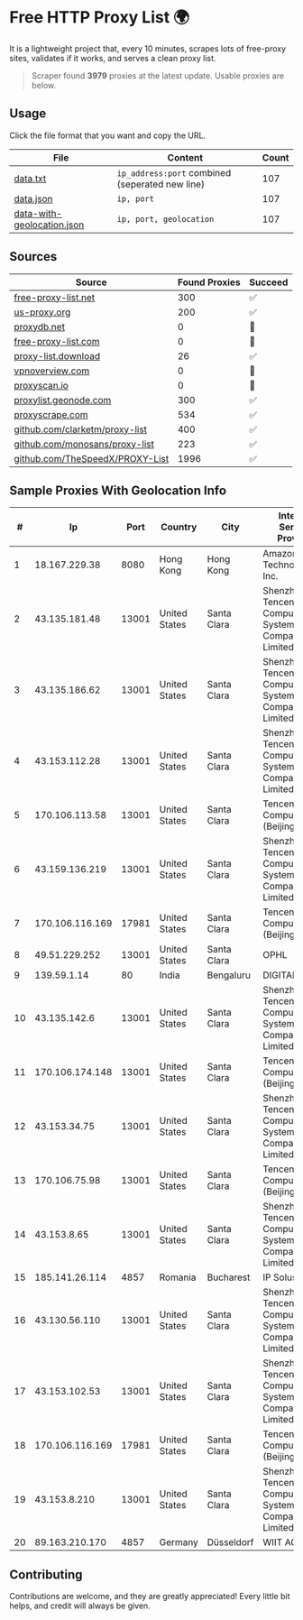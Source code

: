 
# Free HTTP Proxy List 🌍

It is a lightweight project that, every 10 minutes, scrapes lots of free-proxy sites, validates if it works, and serves a clean proxy list.


> Scraper found **3979** proxies at the latest update. Usable proxies are below.

## Usage

Click the file format that you want and copy the URL.


|File|Content|Count|
|----|-------|-----|
|[data.txt](https://raw.githubusercontent.com/themiralay/Proxy-List-World/master/data.txt)|`ip_address:port` combined (seperated new line)|107|
|[data.json](https://raw.githubusercontent.com/themiralay/Proxy-List-World/master/data.json)|`ip, port`|107|
|[data-with-geolocation.json](https://raw.githubusercontent.com/themiralay/Proxy-List-World/master/data-with-geolocation.json)|`ip, port, geolocation`|107|

## Sources

|Source|Found Proxies|Succeed|
|------|-------------|-------|
|[free-proxy-list.net](https://free-proxy-list.net)|300|✅|
|[us-proxy.org](https://www.us-proxy.org)|200|✅|
|[proxydb.net](http://proxydb.net)|0|🚫|
|[free-proxy-list.com](https://free-proxy-list.com/?page=&port=&type%5B%5D=http&type%5B%5D=https&up_time=0&search=Search)|0|🚫|
|[proxy-list.download](https://www.proxy-list.download/HTTP)|26|✅|
|[vpnoverview.com](https://vpnoverview.com/privacy/anonymous-browsing/free-proxy-servers)|0|🚫|
|[proxyscan.io](https://www.proxyscan.io)|0|🚫|
|[proxylist.geonode.com](https://proxylist.geonode.com/api/proxy-list?limit=300&page=1&sort_by=lastChecked&sort_type=desc&protocols=http,https)|300|✅|
|[proxyscrape.com](https://api.proxyscrape.com/v2/?request=displayproxies&protocol=http&timeout=10000&country=all&ssl=all&anonymity=all)|534|✅|
|[github.com/clarketm/proxy-list](https://raw.githubusercontent.com/clarketm/proxy-list/master/proxy-list-raw.txt)|400|✅|
|[github.com/monosans/proxy-list](https://raw.githubusercontent.com/monosans/proxy-list/main/proxies/http.txt)|223|✅|
|[github.com/TheSpeedX/PROXY-List](https://raw.githubusercontent.com/TheSpeedX/PROXY-List/master/http.txt)|1996|✅|


## Sample Proxies With Geolocation Info

|#|Ip|Port|Country|City|Internet Service Provider|
|-|--|----|-------|----|-------------------------|
|1|18.167.229.38|8080|Hong Kong|Hong Kong|Amazon Technologies Inc.|
|2|43.135.181.48|13001|United States|Santa Clara|Shenzhen Tencent Computer Systems Company Limited|
|3|43.135.186.62|13001|United States|Santa Clara|Shenzhen Tencent Computer Systems Company Limited|
|4|43.153.112.28|13001|United States|Santa Clara|Shenzhen Tencent Computer Systems Company Limited|
|5|170.106.113.58|13001|United States|Santa Clara|Tencent Cloud Computing (Beijing) Co|
|6|43.159.136.219|13001|United States|Santa Clara|Shenzhen Tencent Computer Systems Company Limited|
|7|170.106.116.169|17981|United States|Santa Clara|Tencent Cloud Computing (Beijing) Co|
|8|49.51.229.252|13001|United States|Santa Clara|OPHL|
|9|139.59.1.14|80|India|Bengaluru|DIGITALOCEAN|
|10|43.135.142.6|13001|United States|Santa Clara|Shenzhen Tencent Computer Systems Company Limited|
|11|170.106.174.148|13001|United States|Santa Clara|Tencent Cloud Computing (Beijing) Co|
|12|43.153.34.75|13001|United States|Santa Clara|Shenzhen Tencent Computer Systems Company Limited|
|13|170.106.75.98|13001|United States|Santa Clara|Tencent Cloud Computing (Beijing) Co|
|14|43.153.8.65|13001|United States|Santa Clara|Shenzhen Tencent Computer Systems Company Limited|
|15|185.141.26.114|4857|Romania|Bucharest|IP Solus Inc|
|16|43.130.56.110|13001|United States|Santa Clara|Shenzhen Tencent Computer Systems Company Limited|
|17|43.153.102.53|13001|United States|Santa Clara|Shenzhen Tencent Computer Systems Company Limited|
|18|170.106.116.169|17981|United States|Santa Clara|Tencent Cloud Computing (Beijing) Co|
|19|43.153.8.210|13001|United States|Santa Clara|Shenzhen Tencent Computer Systems Company Limited|
|20|89.163.210.170|4857|Germany|Düsseldorf|WIIT AG|



## Contributing

Contributions are welcome, and they are greatly appreciated! Every
little bit helps, and credit will always be given.

